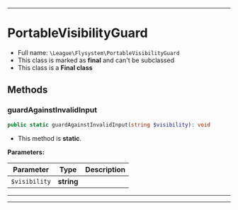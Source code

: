 ***

# PortableVisibilityGuard





* Full name: `\League\Flysystem\PortableVisibilityGuard`
* This class is marked as **final** and can't be subclassed
* This class is a **Final class**




## Methods


### guardAgainstInvalidInput



```php
public static guardAgainstInvalidInput(string $visibility): void
```



* This method is **static**.




**Parameters:**

| Parameter | Type | Description |
|-----------|------|-------------|
| `$visibility` | **string** |  |




***


***

